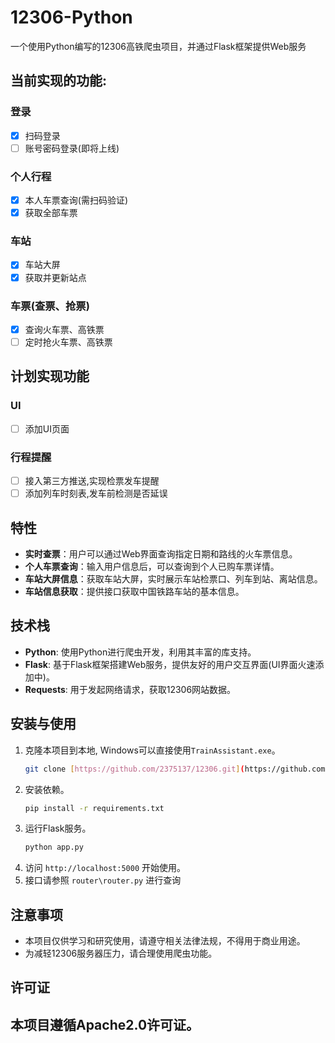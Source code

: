# 12306-Python
一个使用Python编写的12306高铁爬虫项目，并通过Flask框架提供Web服务
## 当前实现的功能:
### 登录
- [x] 扫码登录
- [ ] 账号密码登录(即将上线)
### 个人行程
- [x] 本人车票查询(需扫码验证)
- [x] 获取全部车票
### 车站
- [x] 车站大屏
- [x] 获取并更新站点
### 车票(查票、抢票)
- [x] 查询火车票、高铁票
- [ ] 定时抢火车票、高铁票

## 计划实现功能
### UI
- [ ] 添加UI页面
### 行程提醒
- [ ] 接入第三方推送,实现检票发车提醒
- [ ] 添加列车时刻表,发车前检测是否延误

## 特性
- **实时查票**：用户可以通过Web界面查询指定日期和路线的火车票信息。
- **个人车票查询**：输入用户信息后，可以查询到个人已购车票详情。
- **车站大屏信息**：获取车站大屏，实时展示车站检票口、列车到站、离站信息。
- **车站信息获取**：提供接口获取中国铁路车站的基本信息。

## 技术栈
- **Python**: 使用Python进行爬虫开发，利用其丰富的库支持。
- **Flask**: 基于Flask框架搭建Web服务，提供友好的用户交互界面(UI界面火速添加中)。
- **Requests**: 用于发起网络请求，获取12306网站数据。

## 安装与使用
1. 克隆本项目到本地, Windows可以直接使用`TrainAssistant.exe`。
   ```bash
   git clone [https://github.com/2375137/12306.git](https://github.com/2375137/12306.git)
   ```
2. 安装依赖。
   ```bash
   pip install -r requirements.txt
   ```
3. 运行Flask服务。
   ```bash
   python app.py
   ```
4. 访问 `http://localhost:5000` 开始使用。
5. 接口请参照 `router\router.py` 进行查询

## 注意事项
- 本项目仅供学习和研究使用，请遵守相关法律法规，不得用于商业用途。
- 为减轻12306服务器压力，请合理使用爬虫功能。

## 许可证
本项目遵循Apache2.0许可证。
---
